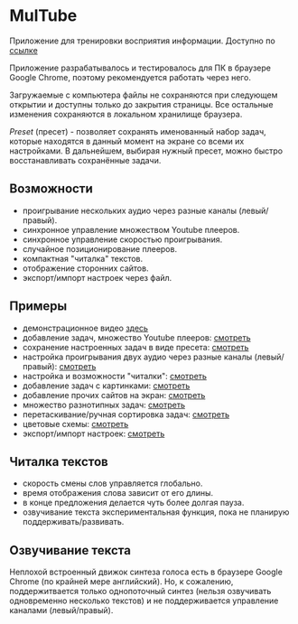 # MulTube

Приложение для тренировки восприятия информации. Доступно по [ссылке](https://greekjoke.github.io/multube/)

Приложение разрабатывалось и тестировалось для ПК в браузере Google Chrome, поэтому рекомендуется работать через него.

Загружаемые с компьютера файлы не сохраняются при следующем открытии и доступны только до закрытия страницы. Все остальные изменения сохраняются в локальном хранилище браузера.

*Preset* (пресет) - позволяет сохранять именованный набор задач, которые находятся в данный момент на экране со всеми их настройками. В дальнейшем, выбирая нужный пресет, можно быстро восстанавливать сохранённые задачи.

## Возможности

- проигрывание нескольких аудио через разные каналы (левый/правый).
- синхронное управление множеством Youtube плееров.
- синхронное управление скоростью проигрывания.
- случайное позиционирование плееров.
- компактная "читалка" текстов.
- отображение сторонних сайтов.
- экспорт/импорт настроек через файл.

## Примеры

- демонстрационное видео [здесь](https://www.youtube.com/watch?v=SZJx5nXTsdo)
- добавление задач, множество Youtube плееров: [смотреть](https://www.youtube.com/watch?v=SZJx5nXTsdo)
- сохранение настроенных задач в виде пресета: [смотреть](https://youtu.be/SZJx5nXTsdo?t=108)
- настройка проигрывания двух аудио через разные каналы (левый/правый): [смотреть](https://youtu.be/SZJx5nXTsdo?t=129)
- настройка и возможности "читалки": [смотреть](https://youtu.be/SZJx5nXTsdo?t=192)
- добавление задач с картинками: [смотреть](https://youtu.be/SZJx5nXTsdo?t=266)
- добавление прочих сайтов на экран: [смотреть](https://youtu.be/SZJx5nXTsdo?t=310)
- множество разнотипных задач: [смотреть](https://youtu.be/SZJx5nXTsdo?t=358)
- перетаскивание/ручная сортировка задач: [смотреть](https://youtu.be/SZJx5nXTsdo?t=404)
- цветовые схемы: [смотреть](https://youtu.be/SZJx5nXTsdo?t=429)
- экспорт/импорт настроек: [смотреть](https://youtu.be/SZJx5nXTsdo?t=434)

## Читалка текстов

- скорость смены слов управляется глобально.
- время отображения слова зависит от его длины.
- в конце предложения делается чуть более долгая пауза.
- озвучивание текста экспериментальная функция, пока не планирую поддерживать/развивать.

## Озвучивание текста

Неплохой встроенный движок синтеза голоса есть в браузере Google Chrome (по крайней мере английский). Но, к сожалению, поддержитвается только однопоточный синтез (нельзя озвучивать одновременно несколько текстов) и не поддерживается управление каналами (левый/правый).

<!-- TODO:
- reading: compress short text file and store it in the local storage
- reading: check features of exists popular readers & implement some one
- reading: adjust scale of text field
 -->